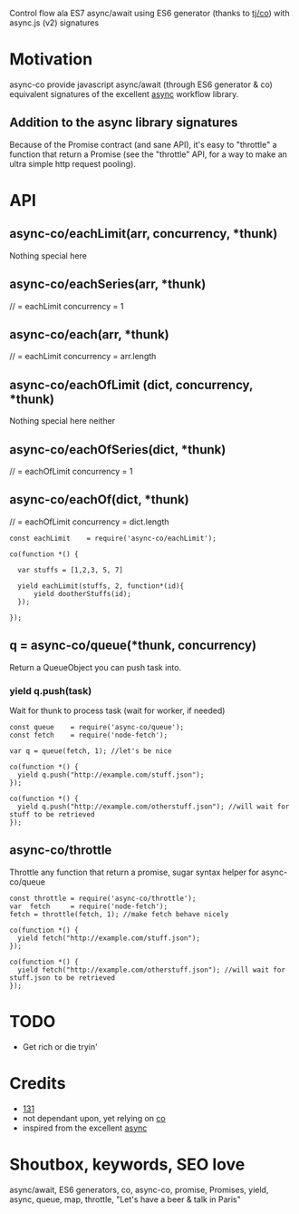 Control flow ala ES7 async/await using  ES6 generator (thanks to [tj/co](https://github.com/tj/co)) with async.js (v2) signatures

# Motivation
async-co provide javascript async/await (through ES6 generator & co) equivalent signatures of the excellent [async](https://github.com/caolan/async) workflow library. 


## Addition to the async library signatures
Because of the Promise contract (and sane API), it's easy to "throttle" a function that return a Promise (see the "throttle" API, for a way to make an ultra simple http request pooling).


# API

## async-co/eachLimit(arr, concurrency, *thunk)
Nothing special here
## async-co/eachSeries(arr, *thunk)
// = eachLimit concurrency = 1
## async-co/each(arr, *thunk)
// = eachLimit concurrency = arr.length

## async-co/eachOfLimit (dict, concurrency, *thunk)
Nothing special here neither

## async-co/eachOfSeries(dict, *thunk)
 // = eachOfLimit concurrency = 1

## async-co/eachOf(dict, *thunk)
// = eachOfLimit concurrency = dict.length


```
const eachLimit    = require('async-co/eachLimit');

co(function *() {

  var stuffs = [1,2,3, 5, 7]

  yield eachLimit(stuffs, 2, function*(id){
      yield dootherStuffs(id);
  });

});
```

## q = async-co/queue(*thunk, concurrency)
Return a QueueObject you can push task into.
### yield q.push(task)
Wait for thunk to process task (wait for worker, if needed)

```
const queue    = require('async-co/queue');
const fetch    = require('node-fetch');

var q = queue(fetch, 1); //let's be nice

co(function *() {
  yield q.push("http://example.com/stuff.json");
});

co(function *() {
  yield q.push("http://example.com/otherstuff.json"); //will wait for stuff to be retrieved
});
```

## async-co/throttle
Throttle any function that return a promise, sugar syntax helper for async-co/queue


```
const throttle = require('async-co/throttle');
var  fetch     = require('node-fetch');
fetch = throttle(fetch, 1); //make fetch behave nicely

co(function *() {
  yield fetch("http://example.com/stuff.json");
});

co(function *() {
  yield fetch("http://example.com/otherstuff.json"); //will wait for stuff.json to be retrieved
});
```



# TODO
* Get rich or die tryin'

# Credits

* [131](https://github.com/131)
* not dependant upon, yet relying on [co](https://github.com/tj/co)
* inspired from the excellent [async](https://github.com/caolan/async)



# Shoutbox, keywords, SEO love
async/await, ES6 generators, co, async-co, promise, Promises, yield, async, queue, map, throttle, "Let's have a beer & talk in Paris"



